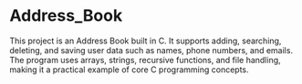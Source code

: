 # Address_Book
This project is an Address Book built in C. It supports adding, searching, deleting, and saving user data such as names, phone numbers, and emails. The program uses arrays, strings, recursive functions, and file handling, making it a practical example of core C programming concepts.
